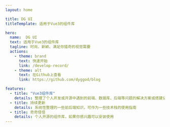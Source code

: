 ```yaml
---
layout: home

title: DG UI
titleTemplate: 适用于Vue3的组件库

hero:
  name:  DG UI
  text: 适用于Vue3的组件库
  tagline: 时尚、新颖、满足你猎奇的视觉需要
  actions:
    - theme: brand
      text: 快速开始
      link: /develop-record/
    - theme: alt
      text: 在Github上查看
      link: https://github.com/dyggod/blog

features:
  - title: "Vue3组件库"
    details: 整理了个人开发或开源中遇到的前端、数据库、后端等问题的解决方案或搭建记录
  - title: 持续更新
    details: 系统性整理的一些前后端知识，可作为一些技术栈的使用指南
  - title: 奇奇怪怪
    details: 个人开源的组件库，如果你感兴趣可以安装使用
---
```

